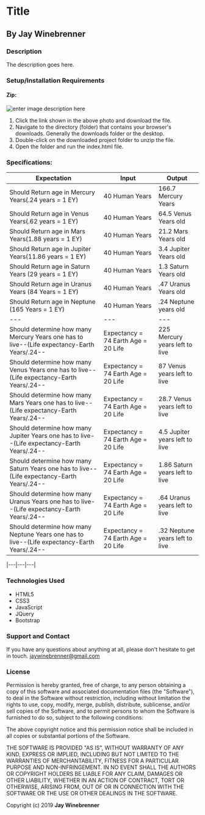 # Title

## By **Jay Winebrenner**

### Description

The description goes here.

### Setup/Installation Requirements

#### Zip:

![enter image description here](https://i.imgur.com/KW12jKc.jpg "read")

 1. Click the link shown in the above photo and download the file.
 2. Navigate to the directory (folder) that contains your browser's downloads. Generally the downloads folder or the desktop.
 3. Double-click on the downloaded project folder to unzip the file.
 4. Open the folder and run the index.html file.

### Specifications:

|Expectation|Input|Output|
|---|---|---|
|Should Return age in Mercury Years(.24 years = 1 EY)|40 Human Years|166.7 Mercury Years|
|Should Return age in Venus Years(.62 years = 1 EY)|40 Human Years|64.5 Venus Years old|
|Should Return age in Mars Years(1.88 years = 1 EY)|40 Human Years|21.2 Mars Years old|
|Should Return age in Jupiter Years(11.86 years = 1 EY)|40 Human Years|3.4 Jupiter Years old|
|Should Return age in Saturn Years (29 years = 1 EY)|40 Human Years|1.3 Saturn Years old|
|Should Return age in Uranus Years (84 Years = 1 EY)|40 Human Years|.47 Uranus Years old|
|Should Return age in Neptune (165 Years = 1 EY)|40 Human Years|.24 Neptune years old|
|---|---|---|
|Should determine how many Mercury Years one has to live--(Life expectancy-Earth Years/.24-- |Expectancy = 74 Earth Age = 20 Life | 225 Mercury years left to live |
|Should determine how many Venus Years one has to live--(Life expectancy-Earth Years/.24-- |Expectancy = 74 Earth Age = 20 Life | 87 Venus years left to live |
|Should determine how many Mars Years one has to live--(Life expectancy-Earth Years/.24-- |Expectancy = 74 Earth Age = 20 Life | 28.7 Venus years left to live |
|Should determine how many Jupiter Years one has to live--(Life expectancy-Earth Years/.24-- |Expectancy = 74 Earth Age = 20 Life | 4.5 Jupiter years left to live |
|Should determine how many Saturn Years one has to live--(Life expectancy-Earth Years/.24-- |Expectancy = 74 Earth Age = 20 Life | 1.86 Saturn years left to live |
|Should determine how many Uranus Years one has to live--(Life expectancy-Earth Years/.24-- |Expectancy = 74 Earth Age = 20 Life | .64 Uranus years left to live |
|Should determine how many Neptune Years one has to live--(Life expectancy-Earth Years/.24-- |Expectancy = 74 Earth Age = 20 Life | .32 Neptune years left to live |





|---|---|---|

### Technologies Used

 - HTML5
 - CSS3
 - JavaScript
 - JQuery
 - Bootstrap

### Support and Contact

If you have any questions about anything at all, please don't hesitate to get in touch. jaywinebrenner@gmail.com


### License

Permission is hereby granted, free of charge, to any person obtaining a copy of this software and associated documentation files (the "Software"), to deal in the Software without restriction, including without limitation the rights to use, copy, modify, merge, publish, distribute, sublicense, and/or sell copies of the Software, and to permit persons to whom the Software is furnished to do so, subject to the following conditions:

The above copyright notice and this permission notice shall be included in all copies or substantial portions of the Software.

THE SOFTWARE IS PROVIDED "AS IS", WITHOUT WARRANTY OF ANY KIND, EXPRESS OR IMPLIED, INCLUDING BUT NOT LIMITED TO THE WARRANTIES OF MERCHANTABILITY, FITNESS FOR A PARTICULAR PURPOSE AND NON-INFRINGEMENT. IN NO EVENT SHALL THE AUTHORS OR COPYRIGHT HOLDERS BE LIABLE FOR ANY CLAIM, DAMAGES OR OTHER LIABILITY, WHETHER IN AN ACTION OF CONTRACT, TORT OR OTHERWISE, ARISING FROM, OUT OF OR IN CONNECTION WITH THE SOFTWARE OR THE USE OR OTHER DEALINGS IN THE SOFTWARE.

Copyright (c) 2019 **Jay Winebrenner**
